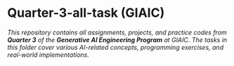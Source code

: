 # Quarter-3-all-task (GIAIC) 


*This repository contains all assignments, projects, and practice codes from **Quarter 3** of the **Generative AI Engineering Program** at GIAIC. The tasks in this folder cover various AI-related concepts, programming exercises, and real-world implementations.*


